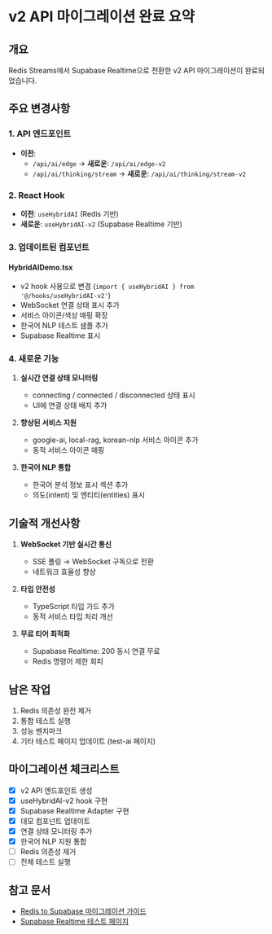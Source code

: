 # v2 API 마이그레이션 완료 요약

## 개요

Redis Streams에서 Supabase Realtime으로 전환한 v2 API 마이그레이션이 완료되었습니다.

## 주요 변경사항

### 1. API 엔드포인트

- **이전**:
  - `/api/ai/edge` → **새로운**: `/api/ai/edge-v2`
  - `/api/ai/thinking/stream` → **새로운**: `/api/ai/thinking/stream-v2`

### 2. React Hook

- **이전**: `useHybridAI` (Redis 기반)
- **새로운**: `useHybridAI-v2` (Supabase Realtime 기반)

### 3. 업데이트된 컴포넌트

#### HybridAIDemo.tsx
- v2 hook 사용으로 변경 (`import { useHybridAI } from '@/hooks/useHybridAI-v2'`)
- WebSocket 연결 상태 표시 추가
- 서비스 아이콘/색상 매핑 확장
- 한국어 NLP 테스트 샘플 추가
- Supabase Realtime 표시

### 4. 새로운 기능

1. **실시간 연결 상태 모니터링**
   - connecting / connected / disconnected 상태 표시
   - UI에 연결 상태 배지 추가

2. **향상된 서비스 지원**
   - google-ai, local-rag, korean-nlp 서비스 아이콘 추가
   - 동적 서비스 아이콘 매핑

3. **한국어 NLP 통합**
   - 한국어 분석 정보 표시 섹션 추가
   - 의도(intent) 및 엔티티(entities) 표시

## 기술적 개선사항

1. **WebSocket 기반 실시간 통신**
   - SSE 폴링 → WebSocket 구독으로 전환
   - 네트워크 효율성 향상

2. **타입 안전성**
   - TypeScript 타입 가드 추가
   - 동적 서비스 타입 처리 개선

3. **무료 티어 최적화**
   - Supabase Realtime: 200 동시 연결 무료
   - Redis 명령어 제한 회피

## 남은 작업

1. Redis 의존성 완전 제거
2. 통합 테스트 실행
3. 성능 벤치마크
4. 기타 테스트 페이지 업데이트 (test-ai 페이지)

## 마이그레이션 체크리스트

- [x] v2 API 엔드포인트 생성
- [x] useHybridAI-v2 hook 구현
- [x] Supabase Realtime Adapter 구현
- [x] 데모 컴포넌트 업데이트
- [x] 연결 상태 모니터링 추가
- [x] 한국어 NLP 지원 통합
- [ ] Redis 의존성 제거
- [ ] 전체 테스트 실행

## 참고 문서

- [Redis to Supabase 마이그레이션 가이드](/docs/redis-to-supabase-migration-guide.md)
- [Supabase Realtime 테스트 페이지](/app/test/supabase-realtime)